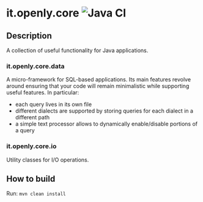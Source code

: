 # it.openly.core    ![Java CI](https://github.com/filippopossenti/it.openly.core/workflows/Java%20CI/badge.svg)

## Description

A collection of useful functionality for Java applications.

### it.openly.core.data

A micro-framework for SQL-based applications. Its main features revolve around ensuring that your code will remain minimalistic
while supporting useful features.
In particular:
- each query lives in its own file
- different dialects are supported by storing queries for each dialect in a different path
- a simple text processor allows to dynamically enable/disable portions of a query

### it.openly.core.io

Utility classes for I/O operations.

## How to build

Run:
`mvn clean install`
